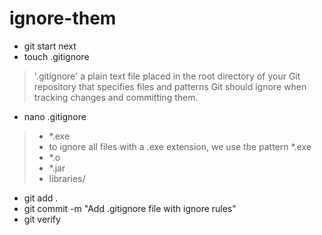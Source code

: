 # ignore-them
- git start next
- touch .gitignore
> '.gitignore' a plain text file placed in the root directory of your Git repository that specifies files and patterns Git should ignore when tracking changes and committing them.
- nano .gitignore
> - *.exe
> - to ignore all files with a .exe extension, we use the pattern *.exe
> - *.o
> - *.jar
> - libraries/
- git add .
- git commit -m "Add .gitignore file with ignore rules"
- git verify
